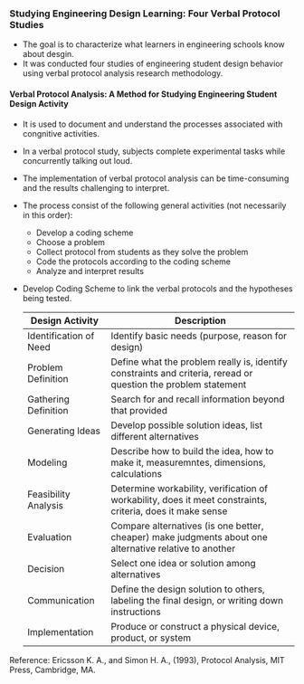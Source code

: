 ### Studying Engineering Design Learning: Four Verbal Protocol Studies
- The goal is to characterize what learners in engineering schools know about desgin.
- It was conducted four studies of engineering student design behavior using verbal protocol analysis research methodology.

#### Verbal Protocol Analysis: A Method for Studying Engineering Student Design Activity
- It is used to document and understand  the processes associated with congnitive activities.
- In a verbal protocol study, subjects complete experimental tasks while concurrently talking out loud.
- The implementation of verbal protocol analysis can be time-consuming and the results challenging to interpret.
- The process consist of the following general activities (not necessarily in this order):
  - Develop a coding scheme
  - Choose a problem
  - Collect protocol from students as they solve the problem
  - Code the protocols according to the coding scheme
  - Analyze and interpret results

- Develop Coding Scheme to link the verbal protocols and the hypotheses being tested.    
  
  | **Design Activity**    | **Description**                                   |
  | ---------------------- | ------------------------------------------------- |
  | Identification of Need | Identify basic needs (purpose, reason for design) |
  | Problem Definition | Define what the problem really is, identify constraints and criteria, reread or question the problem statement |
  | Gathering Definition | Search for and recall information beyond that provided |
  | Generating Ideas | Develop possible solution ideas, list different alternatives |
  | Modeling | Describe how to build the idea, how to make it, measuremntes, dimensions, calculations |
  | Feasibility Analysis | Determine workability, verification of workability, does it meet constraints, criteria, does it make sense | 
  | Evaluation | Compare alternatives (is one better, cheaper) make judgments about one alternative relative to another |
  | Decision | Select one idea or solution among alternatives |
  | Communication | Define the design solution to others, labeling the final design, or writing down instructions |
  | Implementation | Produce or construct a physical device, product, or system |    

Reference: Ericsson K. A., and Simon H. A., (1993), Protocol Analysis, MIT Press, Cambridge, MA.


